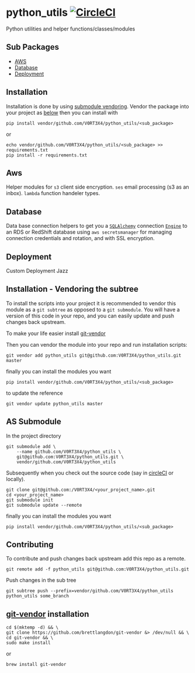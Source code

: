 # python_utils [![CircleCI](https://circleci.com/gh/V0RT3X4/python_utils.svg?style=svg&circle-token=30fa8fb22fa45a521a5d728e9accde63c242c2b4)](https://circleci.com/gh/V0RT3X4/python_utils)
Python utilities and helper functions/classes/modules

## Sub Packages

- [AWS](#aws)
- [Database](#database)
- [Deployment](#deployment)

## Installation

Installation is done by using [submodule vendoring](#vendoring).
Vendor the package into your project as [below](#vendoring) then you can install
with
```
pip install vendor/github.com/V0RT3X4/python_utils/<sub_package>
```
or
```
echo vendor/github.com/V0RT3X4/python_utils/<sub_package> >> requirements.txt
pip install -r requirements.txt
```

## Aws

Helper modules for `s3` client side encryption. `ses` email processing
(s3 as an inbox). `lambda` function handeler types.

## Database

Data base connection helpers to get you a
[`SQLAlchemy`](https://www.sqlalchemy.org/) connection [`Engine`](https://docs.sqlalchemy.org/en/latest/core/engines_connections.html)
to an RDS or RedShift database using
`aws secretsmanager` for managing connection credentials and rotation, and with
SSL encryption.

## Deployment

Custom Deployment Jazz

## Installation - Vendoring the subtree
To install the scripts into your project it is recommended to vendor this module as a `git subtree` as opposed to a `git submodule`. You will have a version of this code in your repo, and you can easily update and push changes back upstream.

To make your life easier install [git-vendor](https://github.com/brettlangdon/git-vendor)

Then you can vendor the module into your repo and run installation scripts:
```
git vendor add python_utils git@github.com:V0RT3X4/python_utils.git master
```

finally you can install the modules you want
```
pip install vendor/github.com/V0RT3X4/python_utils/<sub_package>
```

to update the reference
```
git vendor update python_utils master
```

## AS Submodule

In the project directory
```
git submodule add \
    --name github.com/V0RT3X4/python_utils \
    git@github.com:V0RT3X4/python_utils.git \
    vendor/github.com/V0RT3X4/python_utils
```

Subsequently when you check out the source code (say in
[circleCI](https://circleci.com) or locally).
```
git clone git@github.com:/V0RT3X4/<your_project_name>.git
cd <your_project_name>
git submodule init
git submodule update --remote
```

finally you can install the modules you want
```
pip install vendor/github.com/V0RT3X4/python_utils/<sub_package>
```

## Contributing
To contribute and push changes back upstream add this repo as a remote.
```
git remote add -f python_utils git@github.com:V0RT3X4/python_utils.git
```
Push changes in the sub tree
```
git subtree push --prefix=vendor/github.com/V0RT3X4/python_utils python_utils some_branch
```

## [git-vendor](https://github.com/brettlangdon/git-vendor) installation

```
cd $(mktemp -d) && \
git clone https://github.com/brettlangdon/git-vendor &> /dev/null && \
cd git-vendor && \
sudo make install
```

or

```
brew install git-vendor
```
